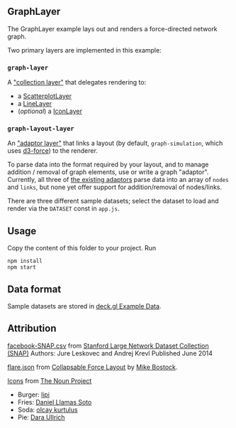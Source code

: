 ## GraphLayer

The GraphLayer example lays out and renders a force-directed network graph.

Two primary layers are implemented in this example:

### `graph-layer`
A ["collection layer"](http://uber.github.io/deck.gl/#/documentation/custom-layers/composite-layers) that delegates rendering to:
- a [ScatterplotLayer](http://uber.github.io/deck.gl/#/documentation/layer-catalog/scatterplot-layer)
- a [LineLayer](http://uber.github.io/deck.gl/#/documentation/layer-catalog/line-layer)
- (_optional_) a [IconLayer](http://uber.github.io/deck.gl/#/documentation/layer-catalog/icon-layer)

### `graph-layout-layer`
An ["adaptor layer"](http://uber.github.io/deck.gl/#/documentation/custom-layers/composite-layers) that links a layout (by default, `graph-simulation`, which uses [d3-force](https://github.com/d3/d3-force)) to the renderer.

To parse data into the format required by your layout, and to manage addition / removal of graph elements, use or write a graph "adaptor".
Currently, all three of [the existing adaptors](./graph-layer/adaptor) parse data into an array of `nodes` and `links`, but none yet offer support for addition/removal of nodes/links.

There are three different sample datasets; select the dataset to load and render via the `DATASET` const in `app.js`.


## Usage
Copy the content of this folder to your project. Run
```
npm install
npm start
```

## Data format
Sample datasets are stored in [deck.gl Example Data](https://github.com/uber-common/deck.gl-data/tree/master/examples/graph).


## Attribution
[facebook-SNAP.csv](./data/facebook-SNAP.csv) from [Stanford Large Network Dataset Collection (SNAP)](http://snap.stanford.edu/data)
Authors: Jure Leskovec and Andrej Krevl
Published June 2014

[flare.json](./data/flare.json) from [Collapsable Force Layout](https://bl.ocks.org/mbostock/1062288) by [Mike Bostock](https://bl.ocks.org/mbostock).

[Icons](./data/nodeTypes.png) from [The Noun Project](https://thenounproject.com)
- Burger: [lipi](https://thenounproject.com/search/?q=burger&i=316378)
- Fries: [Daniel Llamas Soto](https://thenounproject.com/search/?q=fries&i=340356)
- Soda: [olcay kurtulus](https://thenounproject.com/search/?q=drink&i=667575)
- Pie: [Dara Ullrich](https://thenounproject.com/search/?q=pie+slice&i=674893)
